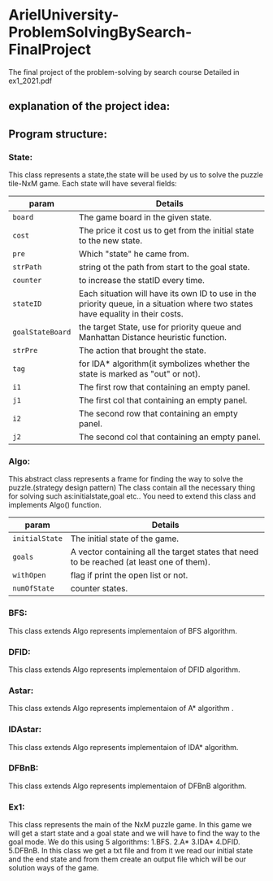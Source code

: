 # ArielUniversity-ProblemSolvingBySearch-FinalProject

The final project of the problem-solving by search course 
Detailed in ex1_2021.pdf

## explanation of the project idea:

## Program structure:

### State:
This class represents a state,the state will be used by us to solve the puzzle tile-NxM game.
Each state will have several fields:
  
| **param**      |    **Details**        |
|-----------------|-----------------------|
| `board` | The game board in the given state. |
| `cost` |The price it cost us to get from the initial state to the new state. |
| `pre` | Which "state" he came from. |
| `strPath` | string ot the path from start to the goal state. |
| `counter` | to increase the statID every time. |
| `stateID` | Each situation will have its own ID  to use in  the priority queue, in a situation where two states have equality in their costs.|
| `goalStateBoard` | the target State, use for priority queue and Manhattan Distance heuristic function. |
| `strPre` | The action that brought  the state. |
| `tag` | for IDA* algorithm(it symbolizes whether the state is marked as "out" or not).|
| `i1` | The first row that containing an empty panel.|
| `j1` | The first col that containing an empty panel. |
| `i2` | The second row that containing an empty panel. |
| `j2` | The second col that containing an empty panel. |


### Algo:
This abstract class represents a frame for finding the way to solve the puzzle.(strategy design pattern) The class contain all the necessary thing for solving such as:initialstate,goal etc.. You need to extend this class and implements Algo() function.

| **param**      |    **Details**        |
|-----------------|-----------------------|
| `initialState` | The initial state of the game. |
| `goals` | A vector containing all the target states that need to be reached (at least one of them). |
| `withOpen` | flag if print the open list or not. |
| `numOfState` | counter states. |


### BFS:
This class extends Algo represents implementaion of BFS algorithm.

### DFID:
This class extends Algo represents implementaion of DFID algorithm.

### Astar:
This class extends Algo represents implementaion of A* algorithm .

### IDAstar:
This class extends Algo represents implementaion of IDA* algorithm.

### DFBnB:
This class extends Algo represents implementaion of DFBnB algorithm.

### Ex1:
This class represents the main of the NxM puzzle game.
In this game we will get a start state and a goal state and we will have to find the way to the goal mode.
We do this using 5 algorithms:
1.BFS.  2.A*  3.IDA*   4.DFID.   5.DFBnB.
In this class we get a txt file and from it we read our initial state and the end state and from them create an output
file which will be our solution ways of the game.

